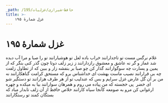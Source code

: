 ```yaml
---
_path: /حافظ-شیرازی/غزلیات/195
title: >-
    غزل شمارهٔ ۱۹۵
---
```

# غزل شمارهٔ ۱۹۵

غلام نرگس مست تو تاجدارانند
خراب باده لعل تو هوشیارانند
تو را صبا و مرا آب دیده شد غماز
و گر نه عاشق و معشوق رازدارانند
ز زیر زلف دوتا چون گذر کنی بنگر
که از یمین و یسارت چه سوگوارانند
گذار کن چو صبا بر بنفشه زار و ببین
که از تطاول زلفت چه بی قرارانند
نصیب ماست بهشت ای خداشناس برو
که مستحق کرامت گناهکارانند
نه من بر آن گل عارض غزل سرایم و بس
که عندلیب تو از هر طرف هزارانند
تو دستگیر شو ای خضر  پی خجسته که من
پیاده می روم و همرهان سوارانند
بیا به میکده و چهره ارغوانی کن
مرو به صومعه کآنجا سیاه کارانند
خلاص حافظ از آن زلف تابدار مباد
که بستگان کمند تو رستگارانند
